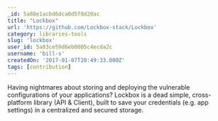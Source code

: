 ```yaml
---
_id: 5a88e1acbd6dca0d5f0d20ac
title: "Lockbox"
url: 'https://github.com/Lockbox-stack/Lockbox'
category: libraries-tools
slug: 'lockbox'
user_id: 5a83ce59d6eb0005c4ecda2c
username: 'bill-s'
createdOn: '2017-01-07T20:49:33.000Z'
tags: [contribution]
---
```


Having nightmares about storing and deploying the vulnerable configurations of your applications?
Lockbox is a dead simple, cross-platform library (API & Client), built to save your credentials (e.g. app settings) in a centralized and secured storage.
